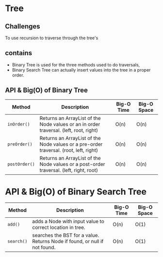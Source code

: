 # Tree

## Challenges
To use recursion to traverse through the tree's

## contains
-  Binary Tree is used for the three methods used to do traversals,
-  Binary Search Tree can actually insert values into the tree in a proper order.  
 
## API & Big(O) of Binary Tree
| Method           | Description                                                                            | Big-O Time  | Big-O Space  |
|------------------|----------------------------------------------------------------------------------------|-------------|--------------|
| ```inOrder()```  | Returns an ArrayList of the Node values or an in order traversal. (left, root, right)  | O(n)        | O(n)         |
| ```preOrder()``` | Returns an ArrayList of the Node values or a pre-order traversal. (root, left, right)  | O(n)        | O(n)         |
| ```postOrder()```| Returns an ArrayList of the Node values or a post-order traversal. (left, right, root) | O(n)        | O(n)         |


# API & Big(O) of Binary Search Tree

| Method               | Description                                                                                            | Big-O Time  | Big-O Space  |
|----------------------|--------------------------------------------------------------------------------------------------------|-------------|--------------|
| ```add()```         | adds a Node with input value to correct location in tree.                     | O(n)        | O(1)         |
| ```search()```      |  searches the BST for a value. Returns Node if found, or null if not found.    | O(n)        | O(1)         |
